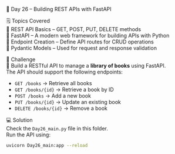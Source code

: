 📅 Day 26 – Building REST APIs with FastAPI

🗒️ Topics Covered  
🔹 REST API Basics – GET, POST, PUT, DELETE methods  
🔹 FastAPI – A modern web framework for building APIs with Python  
🔹 Endpoint Creation – Define API routes for CRUD operations  
🔹 Pydantic Models – Used for request and response validation

🎯 Challenge  
🔧 Build a RESTful API to manage a **library of books** using FastAPI.  
The API should support the following endpoints:  
- `GET /books` → Retrieve all books  
- `GET /books/{id}` → Retrieve a book by ID  
- `POST /books` → Add a new book  
- `PUT /books/{id}` → Update an existing book  
- `DELETE /books/{id}` → Remove a book  

💻 Solution  
Check the `Day26_main.py` file in this folder.  
Run the API using:  
```bash
uvicorn Day26_main:app --reload
